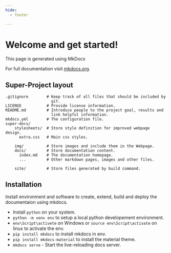 ```yaml
---
hide:
  - footer

---
```


# Welcome and get started!

This page is generated using MkDocs

For full documentation visit [mkdocs.org](https://www.mkdocs.org).

## Super-Project layout

    .gitignore        # Keep track of all files that should be included by
                        git.
    LICENSE           # Provide license information.
    README.md         # Introduce people to the project goal, results and 
                        link helpful information.
    mkdocs.yml        # The configuration file.
    super-docs/
        stylesheets/  # Store style definition for improved webpage design.
          extra.css   # Main css styles.

        img/          # Store images and include them in the Webpage.
        docs/         # Store documentation content.
          index.md    # The documentation homepage.
          ...         # Other markdown pages, images and other files.
        
        site/         # Store files generated by build command.


## Installation

Install environment and software to create, extend, build and deploy the
documentaion using mkdocs.

* Install `python` on your system.
* `python -m venv env` to setup a local python developement environment.
* `env\Script\activete` on Windows or `source env\Script\activate` on linux
  to activate the env.
* `pip install mkdocs` to install mkdocs in env.
* `pip install mkdocs-material` to install the material theme.
* `mkdocs serve` - Start the live-reloading docs server.


